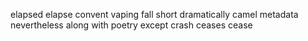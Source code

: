elapsed
elapse
convent
vaping
fall short
dramatically
camel
metadata
nevertheless
along with
poetry
except
crash
ceases
cease
